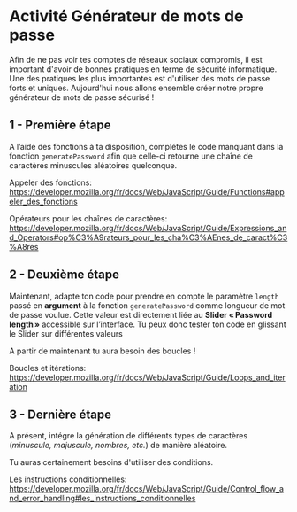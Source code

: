 # Activité Générateur de mots de passe

Afin de ne pas voir tes comptes de réseaux sociaux compromis, il est important d'avoir de bonnes pratiques en terme de sécurité informatique. Une des pratiques les plus importantes est d'utiliser des mots de passe forts et uniques. Aujourd'hui nous allons ensemble créer notre propre générateur de mots de passe sécurisé !

## 1 - Première étape

A l’aide des fonctions à ta disposition, complétes le code manquant dans la fonction `generatePassword` afin que celle-ci retourne une chaîne de caractères minuscules aléatoires quelconque.

Appeler des fonctions: https://developer.mozilla.org/fr/docs/Web/JavaScript/Guide/Functions#appeler_des_fonctions

Opérateurs pour les chaînes de caractères: https://developer.mozilla.org/fr/docs/Web/JavaScript/Guide/Expressions_and_Operators#op%C3%A9rateurs_pour_les_cha%C3%AEnes_de_caract%C3%A8res

## 2 - Deuxième étape

Maintenant, adapte ton code pour prendre en compte le paramètre `length` passé en **argument** à la fonction `generatePassword` comme longueur de mot de passe voulue. Cette valeur est directement liée au **Slider « Password length »** accessible sur l’interface. Tu peux donc tester ton code en glissant le Slider sur différentes valeurs

A partir de maintenant tu aura besoin des boucles !

Boucles et itérations: https://developer.mozilla.org/fr/docs/Web/JavaScript/Guide/Loops_and_iteration

## 3 - Dernière étape

A présent, intégre la génération de différents types de caractères (_minuscule, majuscule, nombres, etc._) de manière aléatoire.

Tu auras certainement besoins d'utiliser des conditions.

Les instructions conditionnelles: https://developer.mozilla.org/fr/docs/Web/JavaScript/Guide/Control_flow_and_error_handling#les_instructions_conditionnelles
